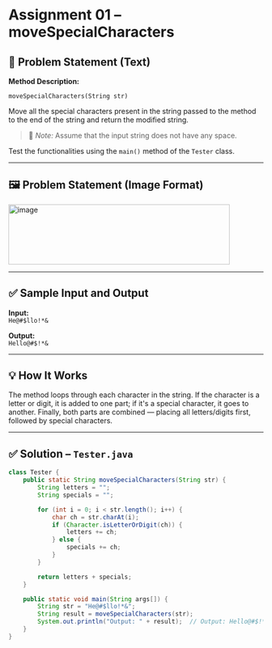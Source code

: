 # Assignment 01 – moveSpecialCharacters

## 📝 Problem Statement (Text)

**Method Description:**

`moveSpecialCharacters(String str)`

Move all the special characters present in the string passed to the method to the end of the string and return the modified string.

> 🔸 *Note:* Assume that the input string does not have any space.

Test the functionalities using the `main()` method of the `Tester` class.

---

## 🖼️ Problem Statement (Image Format)

<img width="437" height="119" alt="image" src="https://github.com/user-attachments/assets/29f302c5-aaa3-4c6b-aa85-7dfc1530a095" />

---

## ✅ Sample Input and Output

**Input:**  
`He@#$llo!*&`

**Output:**  
`Hello@#$!*&`

---

## 💡 How It Works

The method loops through each character in the string. If the character is a letter or digit, it is added to one part; if it's a special character, it goes to another. Finally, both parts are combined — placing all letters/digits first, followed by special characters.

---

## ✅ Solution – `Tester.java`

```java
class Tester {
    public static String moveSpecialCharacters(String str) {
        String letters = "";
        String specials = "";

        for (int i = 0; i < str.length(); i++) {
            char ch = str.charAt(i);
            if (Character.isLetterOrDigit(ch)) {
                letters += ch;
            } else {
                specials += ch;
            }
        }

        return letters + specials;
    }

    public static void main(String args[]) {
        String str = "He@#$llo!*&";
        String result = moveSpecialCharacters(str);
        System.out.println("Output: " + result);  // Output: Hello@#$!*&
    }
}

